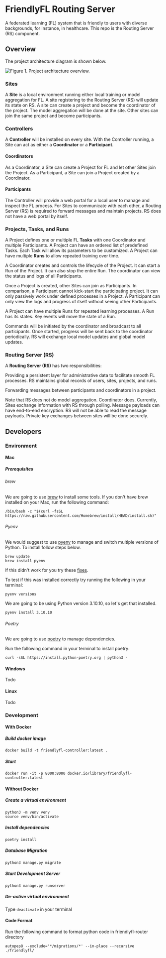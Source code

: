 # FriendlyFL Routing Server

A federated learning (FL) system that is friendly to users with diverse backgrounds,
for instance, in healthcare. This repo is the Routing Server (RS) component.

## Overview
The project architecture diagram is shown below.

![Figure 1. Project architecture overview.
](docs/images/friendlyfl-arch.png)

### Sites

A **Site** is a local environment running either local training or model aggregation for FL.
A site registering to the Routing Server (RS) will update its state on RS.
A site can create a project and become the coordinator of the project.
The model aggregation will be done at the site.
Other sites can join the same project and become participants.

### Controllers

A **Controller** will be installed on every site. With the Controller running,
a Site can act as either a **Coordinator** or a **Participant**. 

#### Coordinators

As a Coordinator, a Site can create a Project for FL and let other Sites join the Project.
As a Participant, a Site can join a Project created by a Coordinator. 

#### Participants

The Controller will provide a web portal for a local user to manage and inspect the FL process.
For Sites to communicate with each other, a Routing Server (RS) is required to forward messages and maintain projects.
RS does not have a web portal by itself.

### Projects, Tasks, and Runs

A Project defines one or multiple FL **Tasks** with one Coordinator and multiple Participants.
A Project can have an ordered list of predefined Tasks. Each Task will allow its parameters to be customized.
A Project can have multiple **Runs** to allow repeated training over time. 

A Coordinator creates and controls the lifecycle of the Project. It can start a Run of the Project.
It can also stop the entire Run. The coordinator can view the status and logs of all Participants.

Once a Project is created, other Sites can join as Participants.
In comparison, a Participant cannot kick-start the participating project.
It can only passively work under defined processes in a Project.
A Participant can only view the logs and progress of itself without seeing other Participants.

A Project can have multiple Runs for repeated learning processes. A Run has its states.
Key events will move the state of a Run.

Commands will be initiated by the coordinator and broadcast to all participants.
Once started, progress will be sent back to the coordinator periodically.
RS will exchange local model updates and global model updates.

### Routing Server (RS)

A **Routing Server (RS)** has two responsibilities:

Providing a persistent layer for administrative data to facilitate smooth FL processes.
RS maintains global records of users, sites, projects, and runs.

Forwarding messages between participants and coordinators in a project.

Note that RS does not do model aggregation. Coordinator does.
Currently, Sites exchange information with RS through polling.
Message payloads can have end-to-end encryption. RS will not be able to read the message payloads.
Private key exchanges between sites will be done securely.

## Developers
### Environment

#### Mac

##### Prerequisites

###### brew
We are going to use [brew](https://brew.sh/) to install some tools. If you don't have brew installed on your Mac, run the following command:
```shell
/bin/bash -c "$(curl -fsSL https://raw.githubusercontent.com/Homebrew/install/HEAD/install.sh)"
```

###### Pyenv

We would suggest to use [pyenv](https://github.com/pyenv/pyenv) to manage and switch multiple versions of Python.
To install follow steps below.
```shell
brew update
brew install pyenv
```
If this didn't work for you try these [fixes](https://github.com/pyenv/pyenv#homebrew-in-macos).

To test if this was installed correctly try running the following in your terminal:
```shell
pyenv versions
```

We are going to be using Python version 3.10.10, so let's get that installed.
```shell
pyenv install 3.10.10
```

###### Poetry
We are going to use [poetry](https://python-poetry.org/) to manage dependencies. 

Run the following command in your terminal to install poetry:
```shell
curl -sSL https://install.python-poetry.org | python3 -
```

#### Windows
Todo
#### Linux
Todo


### Development

#### With Docker
##### Build docker image
```shell
docker build -t friendlyfl-controller:latest .
```

##### Start
```shell
docker run -it -p 8000:8000 docker.io/library/friendlyfl-controller:latest
```

#### Without Docker

##### Create a virtual environment
```shell
python3 -m venv venv
source venv/bin/activate
```

##### Install dependencies
```shell
poetry install
```

##### Database Migration
```shell
python3 manage.py migrate
```

##### Start Development Server
```shell
python3 manage.py runserver
```

##### De-active virtual environment
Type `deactivate` in your terminal

#### Code Format
Run the following command to format python code in friendlyfl-router directory
```shell
autopep8 --exclude='*/migrations/*' --in-place --recursive ./friendlyfl/
```
